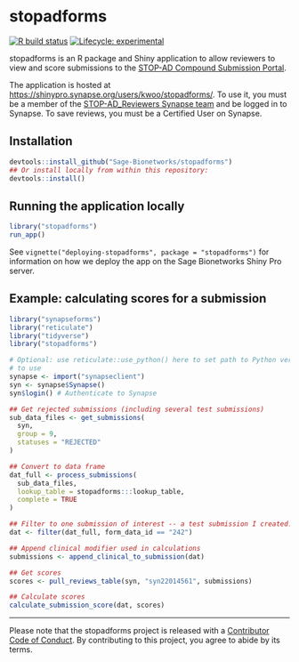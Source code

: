 <!-- README.md is generated from README.Rmd. Please edit that file -->

stopadforms
===========

<!-- badges: start -->

[![R build
status](https://github.com/Sage-Bionetworks/stopadforms/workflows/R-CMD-check/badge.svg)](https://github.com/Sage-Bionetworks/stopadforms/actions)
[![Lifecycle:
experimental](https://img.shields.io/badge/lifecycle-experimental-orange.svg)](https://www.tidyverse.org/lifecycle/#experimental)
<!-- badges: end -->

stopadforms is an R package and Shiny application to allow reviewers to
view and score submissions to the [STOP-AD Compound Submission
Portal](https://stopadportal.synapse.org/#/).

The application is hosted at
<https://shinypro.synapse.org/users/kwoo/stopadforms/>. To use it, you
must be a member of the [STOP-AD\_Reviewers Synapse
team](https://www.synapse.org/#!Team:3403721) and be logged in to
Synapse. To save reviews, you must be a Certified User on Synapse.

Installation
------------

``` r
devtools::install_github("Sage-Bionetworks/stopadforms")
## Or install locally from within this repository:
devtools::install()
```

Running the application locally
-------------------------------

``` r
library("stopadforms")
run_app()
```

See `vignette("deploying-stopadforms", package = "stopadforms")` for
information on how we deploy the app on the Sage Bionetworks Shiny Pro
server.

Example: calculating scores for a submission
--------------------------------------------

``` r
library("synapseforms")
library("reticulate")
library("tidyverse")
library("stopadforms")

# Optional: use reticulate::use_python() here to set path to Python version you want
# to use
synapse <- import("synapseclient")
syn <- synapse$Synapse()
syn$login() # Authenticate to Synapse

## Get rejected submissions (including several test submissions)
sub_data_files <- get_submissions(
  syn,
  group = 9,
  statuses = "REJECTED"
)

## Convert to data frame
dat_full <- process_submissions(
  sub_data_files,
  lookup_table = stopadforms:::lookup_table,
  complete = TRUE
)

## Filter to one submission of interest -- a test submission I created.
dat <- filter(dat_full, form_data_id == "242")

## Append clinical modifier used in calculations
submissions <- append_clinical_to_submission(dat)

## Get scores
scores <- pull_reviews_table(syn, "syn22014561", submissions)

## Calculate scores
calculate_submission_score(dat, scores)
```

------------------------------------------------------------------------

Please note that the stopadforms project is released with a [Contributor
Code of Conduct](.github/CODE_OF_CONDUCT.md). By contributing to this
project, you agree to abide by its terms.
